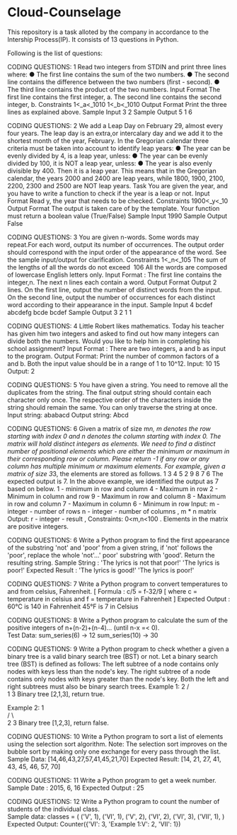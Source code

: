 # Cloud-Counselage
This repository is a task alloted by the company in accordance to the Intership Process(IP). It consists of 13 questions in Python.

Following is the list of questions:

CODING QUESTIONS:
1 
Read two integers from STDIN and print three lines where: ● The first line contains the sum of the two numbers. ● The second line contains the difference between the two numbers (first - second). ● The third line contains the product of the two numbers. 
Input Format 
The first line contains the first integer, a. The second line contains the second integer, b. Constraints 1<_a<_10​10 1<_b<_10​10 Output Format Print the three lines as explained above. 
Sample Input 3    2 
Sample Output  5  1   6 


CODING QUESTIONS:
2 
We add a Leap Day on February 29, almost every four years. The leap day is an extra,or intercalary day and we add it to the shortest month of the year, February. In the Gregorian calendar three criteria must be taken into account to identify leap              years: ● The year can be evenly divided by 4, is a leap year, unless: ● The year can be evenly divided by 100, it is NOT a leap year, unless: ● The year is also evenly divisible by 400. Then it is a leap year. This means that in the Gregorian calendar, the years 2000 and 2400 are leap years,               while 1800, 1900, 2100, 2200, 2300 and 2500 are NOT leap years. Task You are given the year, and you have to write a function to check if the year is a leap or not. Input Format Read y, the year that needs to be checked. Constraints 1900<_y<_10 Output Format The output is taken care of by the template. Your function must return a boolean value (True/False) 
Sample Input  1990 
Sample Output  False 
 
 
CODING QUESTIONS:
3
You are given n-words. Some words may repeat.For each word, output its number of occurrences. The output order should correspond with the input order of the appearance of the word. See the sample input/output for clarification. 
Constraints 1<_n<_10​5 The sum of the lengths of all the words do not exceed ​ 10​6 All the words are composed of lowercase English letters only. Input Format : The first line contains the integer,n. The next n lines each contain a word. Output Format Output 2  lines. On the first line, output the number of distinct words from the input. On the second line, output the number of occurrences for each distinct word according to their appearance in the input. 
Sample Input 4 bcdef abcdefg bcde bcdef 
Sample Output 3 2 1 1 
 

CODING QUESTIONS:
4
Little Robert likes mathematics. Today his teacher has given him two integers and asked to find out how many integers can divide both the numbers. Would you like to help him in completing his school assignment? 
Input Format : There are two integers, a and b as input to the program. Output Format: Print the number of common factors of a and b. Both the input value should be in a range of 1 to 10^12. 
Input:  10  15 
Output: 2 


CODING QUESTIONS:
5 
You have given a string. You need to remove all the duplicates from the string. The final output string should contain each character only once. The respective order of the characters inside the string should remain the same. You can only traverse the              string at once. 
Input string:  ababacd 
Output string:  Abcd 


CODING QUESTIONS:
6 
Given a matrix of size m*n, m denotes the row starting with index 0 and n denotes the column starting with index 0. The matrix will hold distinct integers as elements. We need to find a distinct number of positional elements which are either the minimum               or maximum in their corresponding row or column. Please return -1 if any row or any column has multiple minimum or maximum              elements. For example, given a matrix of size 3*3, the elements are stored as follows. 
1  3  4 
5  2  9 
8  7  6 
The expected output is 7. In the above example, we identified the output as 7 based on below. 
1 - minimum in row and column 
4 - Maximum in row 
2 - Minimum in column and row 
9 - Maximum in row and column 
8 - Maximum in row and column 
7 - Maximum in column 
6 - Minimum in row 
Input: m - integer - number of rows n - integer - number of columns , m * n matrix 
Output: r - integer - result , Constraints: 0<m,n<100 . 
Elements in the matrix are positive integers. 
 
 
CODING QUESTIONS:
6
Write a Python program to find the first appearance of the substring 'not' and 'poor' from a given string, if 'not' follows the 'poor', replace the whole 'not'...' poor' substring with 'good'. Return the resulting string. 
Sample String :    'The lyrics is not that poor!' 
                   'The lyrics is poor!' 
Expected Result :  'The lyrics is good!' 
                   'The lyrics is poor!' 
 
 
CODING QUESTIONS:
7 
Write a Python program to convert temperatures to and from celsius, Fahrenheit. [ Formula : c/5 = f-32/9 [ where c = temperature in celsius and f = temperature in Fahrenheit ] 
Expected Output : 60°C is 140 in Fahrenheit 45°F is 7 in Celsius 
 
 
CODING QUESTIONS:
8 
Write a Python program to calculate the sum of the positive integers of n+(n-2)+(n-4)... (until n-x =< 0).  
Test Data: sum_series(6) -> 12 sum_series(10) -> 30 
 
 
CODING QUESTIONS:
9
Write a Python program to check whether a given a binary tree is a valid binary search tree (BST) or not. Let a binary search tree (BST) is defined as follows: The left subtree of a node contains only nodes with keys less than the node's key. The right subtree of a node contains only nodes with keys greater than the node's key. Both the left and right subtrees must also be binary search trees. 
Example 1:     2 
              / \
             1   3 Binary tree [2,1,3], return true. 
 
Example 2:     1    
              / \   
             2   3 Binary tree [1,2,3], return false. 
 
 
CODING QUESTIONS:
10
Write a Python program to sort a list of elements using the selection sort algorithm.  Note: The selection sort improves on the bubble sort by making only one exchange for every pass through the list.  
Sample Data:  [14,46,43,27,57,41,45,21,70] 
Expected Result:  [14, 21, 27, 41, 43, 45, 46, 57, 70] 
 
 
CODING QUESTIONS:
11
Write a Python program to get a week number.  
Sample Date : 2015, 6, 16 
Expected Output : 25 
 
 
CODING QUESTIONS:
12
Write a Python program to count the number of students of the individual class.  
Sample data: classes = ( ('V', 1), ('VI', 1), ('V', 2), ('VI', 2), ('VI', 3), ('VII', 1), ) 
Expected Output: Counter({'VI': 3, '​Example 1:​V': 2, 'VII': 1}) 
